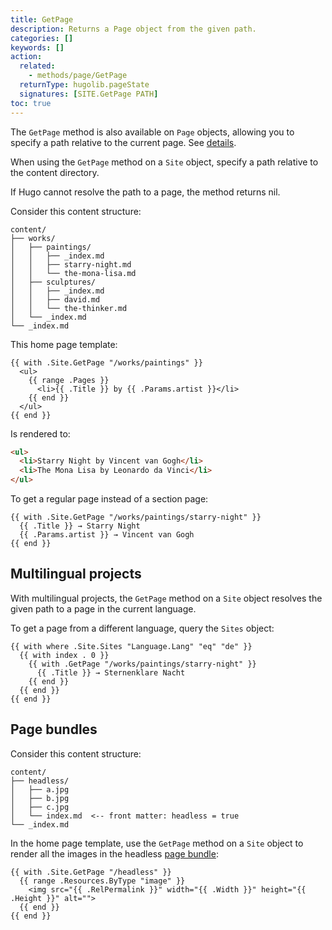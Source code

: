 ```yaml
---
title: GetPage
description: Returns a Page object from the given path.
categories: []
keywords: []
action:
  related:
    - methods/page/GetPage
  returnType: hugolib.pageState
  signatures: [SITE.GetPage PATH]
toc: true
---
```


The `GetPage` method is also available on `Page` objects, allowing you to specify a path relative to the current page. See&nbsp;[details].

[details]: /methods/page/getpage

When using the `GetPage` method on a `Site` object, specify a path relative to the content directory.

If Hugo cannot resolve the path to a page, the method returns nil.

Consider this content structure:

```text
content/
├── works/
│   ├── paintings/
│   │   ├── _index.md
│   │   ├── starry-night.md
│   │   └── the-mona-lisa.md
│   ├── sculptures/
│   │   ├── _index.md
│   │   ├── david.md
│   │   └── the-thinker.md
│   └── _index.md
└── _index.md
```

This home page template:

```go-html-template
{{ with .Site.GetPage "/works/paintings" }}
  <ul>
    {{ range .Pages }}
      <li>{{ .Title }} by {{ .Params.artist }}</li>
    {{ end }}
  </ul>
{{ end }}
```

Is rendered to:

```html
<ul>
  <li>Starry Night by Vincent van Gogh</li>
  <li>The Mona Lisa by Leonardo da Vinci</li>
</ul>
```

To get a regular page instead of a section page:

```go-html-template
{{ with .Site.GetPage "/works/paintings/starry-night" }}
  {{ .Title }} → Starry Night
  {{ .Params.artist }} → Vincent van Gogh
{{ end }}
```

## Multilingual projects

With multilingual projects, the `GetPage` method on a `Site` object resolves the given path to a page in the current language.

To get a page from a different language, query the `Sites` object:

```go-html-template
{{ with where .Site.Sites "Language.Lang" "eq" "de" }}
  {{ with index . 0 }}
    {{ with .GetPage "/works/paintings/starry-night" }}
      {{ .Title }} → Sternenklare Nacht
    {{ end }}
  {{ end }}
{{ end }}
```

## Page bundles

Consider this content structure:

```text
content/
├── headless/    
│   ├── a.jpg
│   ├── b.jpg
│   ├── c.jpg
│   └── index.md  <-- front matter: headless = true
└── _index.md
```

In the home page template, use the `GetPage` method on a `Site` object to render all the images in the headless [page bundle]:

```go-html-template
{{ with .Site.GetPage "/headless" }}
  {{ range .Resources.ByType "image" }}
    <img src="{{ .RelPermalink }}" width="{{ .Width }}" height="{{ .Height }}" alt="">
  {{ end }}
{{ end }}
```

[page bundle]: /getting-started/glossary/#page-bundle
